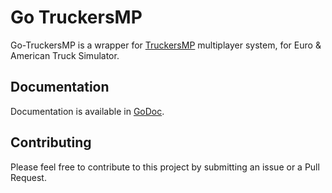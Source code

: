 # Go TruckersMP
Go-TruckersMP is a wrapper for [TruckersMP](https://truckersmp.com) multiplayer system, for Euro & American Truck Simulator.

## Documentation
Documentation is available in [GoDoc](https://godoc.org/github.com/sergivb01/go-truckersmp).

## Contributing
Please feel free to contribute to this project by submitting an issue or a Pull Request.
